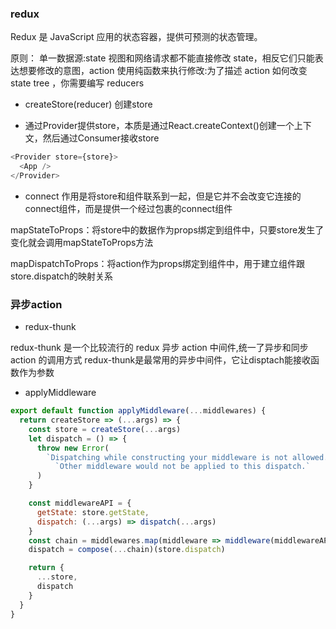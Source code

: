 ### redux

Redux 是 JavaScript 应用的状态容器，提供可预测的状态管理。

原则：
单一数据源:state
视图和网络请求都不能直接修改 state，相反它们只能表达想要修改的意图，action
使用纯函数来执行修改:为了描述 action 如何改变 state tree ，你需要编写 reducers

* createStore(reducer) 创建store

* 通过Provider提供store，本质是通过React.createContext()创建一个上下文，然后通过Consumer接收store

```js
<Provider store={store}>
  <App />
</Provider>
```

* connect
作用是将store和组件联系到一起，但是它并不会改变它连接的connect组件，而是提供一个经过包裹的connect组件

mapStateToProps：将store中的数据作为props绑定到组件中，只要store发生了变化就会调用mapStateToProps方法

mapDispatchToProps：将action作为props绑定到组件中，用于建立组件跟store.dispatch的映射关系

### 异步action

* redux-thunk

redux-thunk 是一个比较流行的 redux 异步 action 中间件,统一了异步和同步 action 的调用方式
redux-thunk是最常用的异步中间件，它让disptach能接收函数作为参数

* applyMiddleware

```js
export default function applyMiddleware(...middlewares) {
  return createStore => (...args) => {
    const store = createStore(...args)
    let dispatch = () => {
      throw new Error(
        `Dispatching while constructing your middleware is not allowed. ` +
          `Other middleware would not be applied to this dispatch.`
      )
    }

    const middlewareAPI = {
      getState: store.getState,
      dispatch: (...args) => dispatch(...args)
    }
    const chain = middlewares.map(middleware => middleware(middlewareAPI))
    dispatch = compose(...chain)(store.dispatch)

    return {
      ...store,
      dispatch
    }
  }
}
```